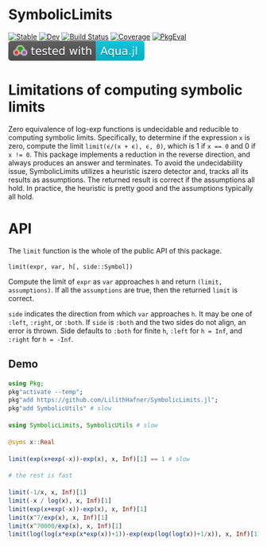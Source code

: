 # SymbolicLimits

[![Stable](https://img.shields.io/badge/docs-stable-blue.svg)](https://LilithHafner.github.io/SymbolicLimits.jl/stable/)
[![Dev](https://img.shields.io/badge/docs-dev-blue.svg)](https://LilithHafner.github.io/SymbolicLimits.jl/dev/)
[![Build Status](https://github.com/LilithHafner/SymbolicLimits.jl/actions/workflows/CI.yml/badge.svg?branch=main)](https://github.com/LilithHafner/SymbolicLimits.jl/actions/workflows/CI.yml?query=branch%3Amain)
[![Coverage](https://codecov.io/gh/LilithHafner/SymbolicLimits.jl/branch/main/graph/badge.svg)](https://codecov.io/gh/LilithHafner/SymbolicLimits.jl)
[![PkgEval](https://JuliaCI.github.io/NanosoldierReports/pkgeval_badges/S/SymbolicLimits.svg)](https://JuliaCI.github.io/NanosoldierReports/pkgeval_badges/S/SymbolicLimits.html)
[![Aqua](https://raw.githubusercontent.com/JuliaTesting/Aqua.jl/master/badge.svg)](https://github.com/JuliaTesting/Aqua.jl)

# Limitations of computing symbolic limits

Zero equivalence of log-exp functions is undecidable and reducible to computing symbolic limits. Specifically, to
determine if the expression `x` is zero, compute the limit `limit(ϵ/(x + ϵ), ϵ, 0)`, which is 1 if `x == 0` and 0
if `x != 0`. This package implements a reduction in the reverse direction, and always produces an answer and
terminates. To avoid the undecidability issue, SymbolicLimits utilizes a heuristic iszero detector and, tracks all
its results as assumptions. The returned result is correct if the assumptions all hold. In practice, the heuristic
is pretty good and the assumptions typically all hold.

# API

The `limit` function is the whole of the public API of this package.

`limit(expr, var, h[, side::Symbol])`

Compute the limit of `expr` as `var` approaches `h` and return `(limit, assumptions)`. If
all the `assumptions` are true, then the returned `limit` is correct.

`side` indicates the direction from which `var` approaches `h`. It may be one of `:left`,
`:right`, or `:both`. If `side` is `:both` and the two sides do not align, an error is
thrown. Side defaults to `:both` for finite `h`, `:left` for `h = Inf`, and `:right` for
`h = -Inf`.

## Demo

```julia
using Pkg;
pkg"activate --temp";
pkg"add https://github.com/LilithHafner/SymbolicLimits.jl";
pkg"add SymbolicUtils" # slow

using SymbolicLimits, SymbolicUtils # slow

@syms x::Real

limit(exp(x+exp(-x))-exp(x), x, Inf)[1] == 1 # slow

# the rest is fast

limit(-1/x, x, Inf)[1]
limit(-x / log(x), x, Inf)[1]
limit(exp(x+exp(-x))-exp(x), x, Inf)[1]
limit(x^7/exp(x), x, Inf)[1]
limit(x^70000/exp(x), x, Inf)[1]
limit(log(log(x*exp(x*exp(x))+1))-exp(exp(log(log(x))+1/x)), x, Inf)[1]
```
